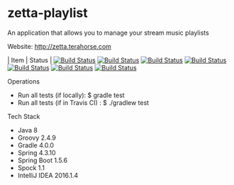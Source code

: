# zetta-playlist
An application that allows you to manage your stream music playlists

Website: http://zetta.terahorse.com

| Item | Status |
[![Build Status](https://travis-ci.org/topera/zetta-playlist.svg?branch=master)](https://travis-ci.org/topera/zetta-playlist)
[![Build Status](https://sonarcloud.io/api/project_badges/measure?project=zetta-playlist&metric=bugs)](https://sonarcloud.io/project/issues?id=zetta-playlist&resolved=false&types=BUG)
[![Build Status](https://sonarcloud.io/api/project_badges/measure?project=zetta-playlist&metric=vulnerabilities)](https://sonarcloud.io/project/issues?id=zetta-playlist&resolved=false&types=VULNERABILITY)
[![Build Status](https://sonarcloud.io/api/project_badges/measure?project=zetta-playlist&metric=code_smells)](https://sonarcloud.io/project/issues?id=zetta-playlist&resolved=false&types=CODE_SMELL)
[![Build Status](https://sonarcloud.io/api/project_badges/measure?project=zetta-playlist&metric=coverage)](https://sonarcloud.io/component_measures?id=zetta-playlist&metric=coverage)
[![Build Status](https://sonarcloud.io/api/project_badges/measure?project=zetta-playlist&metric=duplicated_lines_density)](https://sonarcloud.io/component_measures?id=zetta-playlist&metric=duplicated_lines_density)
[![Build Status](https://sonarcloud.io/api/project_badges/measure?project=zetta-playlist&metric=ncloc)](https://sonarcloud.io/component_measures?id=zetta-playlist&metric=ncloc)


Operations
* Run all tests (if locally): $ gradle test
* Run all tests (if in Travis CI) : $ ./gradlew test


Tech Stack

* Java 8
* Groovy 2.4.9
* Gradle 4.0.0
* Spring 4.3.10
* Spring Boot 1.5.6
* Spock 1.1
* IntelliJ IDEA 2016.1.4
